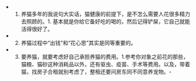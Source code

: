 - 1. 养猫多年的我说句大实话，猫健康的前提下，是不怎么需要人花很多精力去照顾的。1. 基本就是你给它备好吃的喝的，然后记得铲屎，它自己就能活得很好了。
- 2. 养猫过程中“出钱”和“花心思”其实是同等重要的。
- 3. 要养猫，就要考虑好自己承担养猫的费用。1.参考你对象之前花的那些，猫粮、猫砂这种消耗品以外，还有驱虫、疫苗、手术等费用。以及，带着猫，找房子合租就别考虑了，整租还要问房东同不同意养宠物。-